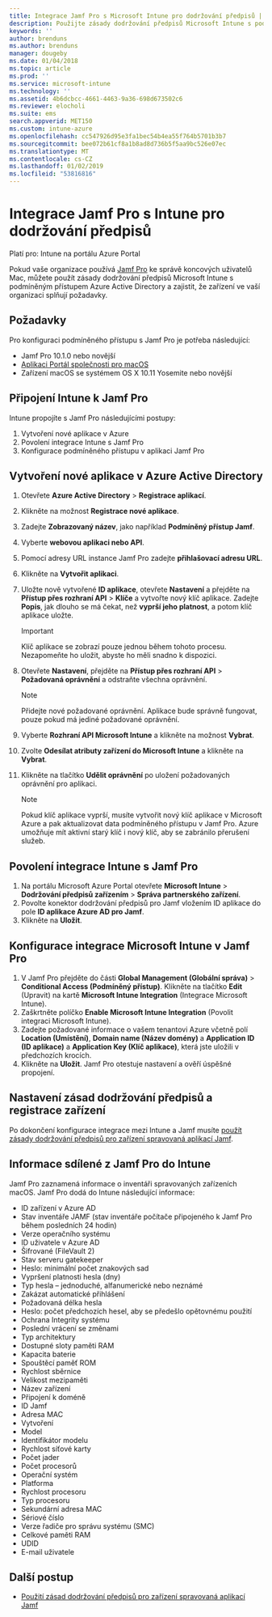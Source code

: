 ```yaml
---
title: Integrace Jamf Pro s Microsoft Intune pro dodržování předpisů | Microsoft Intune
description: Použijte zásady dodržování předpisů Microsoft Intune s podmíněným přístupem Azure Active Directory k lepšímu zabezpečení zařízení spravovaných pomocí Jamf.
keywords: ''
author: brenduns
ms.author: brenduns
manager: dougeby
ms.date: 01/04/2018
ms.topic: article
ms.prod: ''
ms.service: microsoft-intune
ms.technology: ''
ms.assetid: 4b6dcbcc-4661-4463-9a36-698d673502c6
ms.reviewer: elocholi
ms.suite: ems
search.appverid: MET150
ms.custom: intune-azure
ms.openlocfilehash: cc547926d95e3fa1bec54b4ea55f764b5701b3b7
ms.sourcegitcommit: bee072b61cf8a1b8ad8d736b5f5aa9bc526e07ec
ms.translationtype: MT
ms.contentlocale: cs-CZ
ms.lasthandoff: 01/02/2019
ms.locfileid: "53816816"
---
```

# <a name="integrate-jamf-pro-with-intune-for-compliance"></a>Integrace Jamf Pro s Intune pro dodržování předpisů

Platí pro: Intune na portálu Azure Portal

Pokud vaše organizace používá [Jamf Pro](https://www.jamf.com) ke správě koncových uživatelů Mac, můžete použít zásady dodržování předpisů Microsoft Intune s podmíněným přístupem Azure Active Directory a zajistit, že zařízení ve vaší organizaci splňují požadavky.

## <a name="prerequisites"></a>Požadavky

Pro konfiguraci podmíněného přístupu s Jamf Pro je potřeba následující:

- Jamf Pro 10.1.0 nebo novější
- [Aplikaci Portál společnosti pro macOS](https://aka.ms/macoscompanyportal)
- Zařízení macOS se systémem OS X 10.11 Yosemite nebo novější

## <a name="connecting-intune-to-jamf-pro"></a>Připojení Intune k Jamf Pro

Intune propojíte s Jamf Pro následujícími postupy:

1. Vytvoření nové aplikace v Azure
2. Povolení integrace Intune s Jamf Pro
3. Konfigurace podmíněného přístupu v aplikaci Jamf Pro

## <a name="create-a-new-application-in-azure-active-directory"></a>Vytvoření nové aplikace v Azure Active Directory

1. Otevřete **Azure Active Directory** > **Registrace aplikací**.
2. Klikněte na možnost **Registrace nové aplikace**.
3. Zadejte **Zobrazovaný název**, jako například **Podmíněný přístup Jamf**.
4. Vyberte **webovou aplikaci nebo API**.
5. Pomocí adresy URL instance Jamf Pro zadejte **přihlašovací adresu URL**.
6. Klikněte na **Vytvořit aplikaci**.
7. Uložte nově vytvořené **ID aplikace**, otevřete **Nastavení** a přejděte na **Přístup přes rozhraní API** > **Klíče** a vytvořte nový klíč aplikace. Zadejte **Popis**, jak dlouho se má čekat, než **vyprší jeho platnost**, a potom klíč aplikace uložte.

   > [!IMPORTANT]
   > Klíč aplikace se zobrazí pouze jednou během tohoto procesu. Nezapomeňte ho uložit, abyste ho měli snadno k dispozici.

8. Otevřete **Nastavení**, přejděte na **Přístup přes rozhraní API** > **Požadovaná oprávnění** a odstraňte všechna oprávnění.

   > [!NOTE]
   > Přidejte nové požadované oprávnění. Aplikace bude správně fungovat, pouze pokud má jediné požadované oprávnění.

9. Vyberte **Rozhraní API Microsoft Intune** a klikněte na možnost **Vybrat**.
10. Zvolte **Odesílat atributy zařízení do Microsoft Intune** a klikněte na **Vybrat**.
11. Klikněte na tlačítko **Udělit oprávnění** po uložení požadovaných oprávnění pro aplikaci.

    > [!NOTE]
    > Pokud klíč aplikace vyprší, musíte vytvořit nový klíč aplikace v Microsoft Azure a pak aktualizovat data podmíněného přístupu v Jamf Pro. Azure umožňuje mít aktivní starý klíč i nový klíč, aby se zabránilo přerušení služeb.

## <a name="enable-intune-to-integrate-with-jamf-pro"></a>Povolení integrace Intune s Jamf Pro

1. Na portálu Microsoft Azure Portal otevřete **Microsoft Intune** > **Dodržování předpisů zařízením** > **Správa partnerského zařízení**.
2. Povolte konektor dodržování předpisů pro Jamf vložením ID aplikace do pole **ID aplikace Azure AD pro Jamf**.
3. Klikněte na **Uložit**.

## <a name="configure-microsoft-intune-integration-in-jamf-pro"></a>Konfigurace integrace Microsoft Intune v Jamf Pro

1. V Jamf Pro přejděte do části **Global Management (Globální správa)** > **Conditional Access (Podmíněný přístup)**. Klikněte na tlačítko **Edit** (Upravit) na kartě **Microsoft Intune Integration** (Integrace Microsoft Intune).
2. Zaškrtněte políčko **Enable Microsoft Intune Integration** (Povolit integraci Microsoft Intune).
3. Zadejte požadované informace o vašem tenantovi Azure včetně polí **Location (Umístění)**, **Domain name (Název domény)** a **Application ID (ID aplikace)** a **Application Key (Klíč aplikace)**, která jste uložili v předchozích krocích.
4. Klikněte na **Uložit**. Jamf Pro otestuje nastavení a ověří úspěšné propojení.

## <a name="set-up-compliance-policies-and-register-devices"></a>Nastavení zásad dodržování předpisů a registrace zařízení

Po dokončení konfigurace integrace mezi Intune a Jamf musíte [použít zásady dodržování předpisů pro zařízení spravovaná aplikací Jamf](conditional-access-assign-jamf.md).

## <a name="information-shared-from-jamf-pro-to-intune"></a>Informace sdílené z Jamf Pro do Intune

Jamf Pro zaznamená informace o inventáři spravovaných zařízeních macOS. Jamf Pro dodá do Intune následující informace:

* ID zařízení v Azure AD
* Stav inventáře JAMF (stav inventáře počítače připojeného k Jamf Pro během posledních 24 hodin)
* Verze operačního systému
* ID uživatele v Azure AD
* Šifrované (FileVault 2)
* Stav serveru gatekeeper
* Heslo: minimální počet znakových sad
* Vypršení platnosti hesla (dny)
* Typ hesla – jednoduché, alfanumerické nebo neznámé
* Zakázat automatické přihlášení
* Požadovaná délka hesla
* Heslo: počet předchozích hesel, aby se předešlo opětovnému použití
* Ochrana Integrity systému
* Poslední vrácení se změnami
* Typ architektury
* Dostupné sloty paměti RAM
* Kapacita baterie
* Spouštěcí paměť ROM
* Rychlost sběrnice
* Velikost mezipaměti
* Název zařízení
* Připojení k doméně
* ID Jamf
* Adresa MAC
* Vytvoření
* Model
* Identifikátor modelu
* Rychlost síťové karty
* Počet jader
* Počet procesorů
* Operační systém
* Platforma
* Rychlost procesoru
* Typ procesoru
* Sekundární adresa MAC
* Sériové číslo
* Verze řadiče pro správu systému (SMC)
* Celkové paměti RAM
* UDID
* E-mail uživatele

## <a name="next-steps"></a>Další postup

- [Použití zásad dodržování předpisů pro zařízení spravovaná aplikací Jamf](conditional-access-assign-jamf.md)
